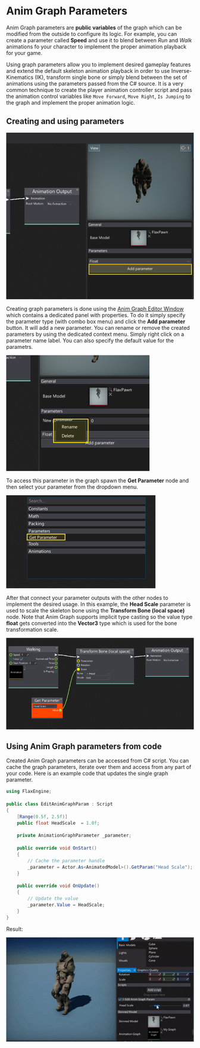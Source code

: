# Anim Graph Parameters

Anim Graph parameters are **public variables** of the graph which can be modified from the outside to configure its logic.
For example, you can create a parameter called **Speed** and use it to blend between *Run* and *Walk* animations fo your character to implement the proper animation playback for your game.

Using graph parameters allow you to implement desired gameplay features and extend the default skeleton animation playback in order to use Inverse-Kinematics (IK), transform single bone or simply blend between the set of animations using the parameters passed from the C# source. It is a very common technique to create the player animation controller script and pass the animation control variables like `Move Forward`, `Move Right`, `Is Jumping` to the graph and implement the proper animation logic.

## Creating and using parameters

![Anim Graph Edit Param](../tutorials/media/add-param-button.jpg)

Creating graph parameters is done using the [Anim Graph Editor Window](interface.md) which contains a dedicated panel with properties.
To do it simply specify the parameter type (with combo box menu) and click the **Add parameter** button. It will add a new parameter. You can rename or remove the created parameters by using the dedicated context menu. Simply right click on a parameter name label. You can also specify the default value for the parametrs.

![Anim Graph Edit Param](../tutorials/media/anim-param-edit.jpg)

To access this parameter in the graph spawn the **Get Parameter** node and then select your parameter from the dropdown menu.

![Anim Graph Get Param](../tutorials/media/get-param-node-add.jpg)

After that connect your parameter outputs with the other nodes to implement the desired usage. In this example, the **Head Scale** parameter is used to scale the skeleton bone using the **Transform Bone (local space)** node. Note that Anim Graph supports implicit type casting so the value type **float** gets converted into the **Vector3** type which is used for the bone transformation scale.

![Anim Graph Get Param](../tutorials/media/get-param-node-use.png)

## Using Anim Graph parameters from code

Created Anim Graph parameters can be accessed from C# script. You can cache the graph parameters, iterate over them and access from any part of your code. Here is an example code that updates the single graph parameter.

```cs
using FlaxEngine;

public class EditAnimGraphParam : Script
{
	[Range(0.5f, 2.5f)]
	public float HeadScale  = 1.0f;

	private AnimationGraphParameter _parameter;

	public override void OnStart()
	{
		// Cache the parameter handle
		_parameter = Actor.As<AnimatedModel>().GetParam("Head Scale");
	}

	public override void OnUpdate()
	{
		// Update the value
		_parameter.Value = HeadScale;
	}
}
```

Result:

![Anim Graph Param Edit](../tutorials/media/edit-anim-graph-param-code.gif)
